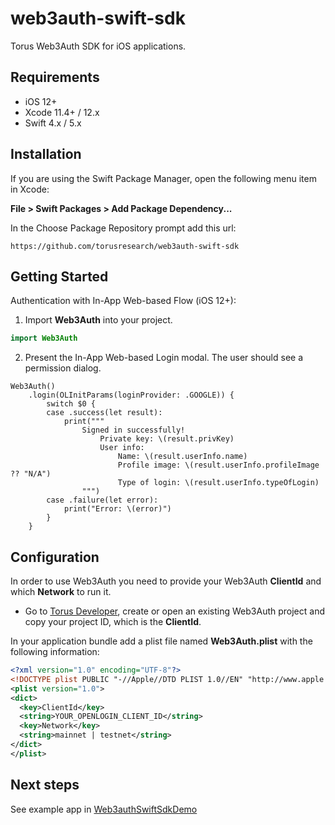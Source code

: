 # web3auth-swift-sdk

Torus Web3Auth SDK for iOS applications.

## Requirements

- iOS 12+
- Xcode 11.4+ / 12.x
- Swift 4.x / 5.x

## Installation

If you are using the Swift Package Manager, open the following menu item in Xcode:

**File > Swift Packages > Add Package Dependency...**

In the Choose Package Repository prompt add this url:

```
https://github.com/torusresearch/web3auth-swift-sdk
```

## Getting Started

Authentication with In-App Web-based Flow (iOS 12+):

1. Import **Web3Auth** into your project.

```swift
import Web3Auth
```

2. Present the In-App Web-based Login modal. The user should see a permission dialog.

```
Web3Auth()
    .login(OLInitParams(loginProvider: .GOOGLE)) {
        switch $0 {
        case .success(let result):
            print("""
                Signed in successfully!
                    Private key: \(result.privKey)
                    User info:
                        Name: \(result.userInfo.name)
                        Profile image: \(result.userInfo.profileImage ?? "N/A")
                        Type of login: \(result.userInfo.typeOfLogin)
                """)
        case .failure(let error):
            print("Error: \(error)")
        }
    }
```

## Configuration

In order to use Web3Auth you need to provide your Web3Auth **ClientId** and which **Network** to run it.

- Go to [Torus Developer](https://developer.tor.us), create or open an existing Web3Auth project and copy your project ID, which is the **ClientId**.

In your application bundle add a plist file named **Web3Auth.plist** with the following information:

```xml
<?xml version="1.0" encoding="UTF-8"?>
<!DOCTYPE plist PUBLIC "-//Apple//DTD PLIST 1.0//EN" "http://www.apple.com/DTDs/PropertyList-1.0.dtd">
<plist version="1.0">
<dict>
  <key>ClientId</key>
  <string>YOUR_OPENLOGIN_CLIENT_ID</string>
  <key>Network</key>
  <string>mainnet | testnet</string>
</dict>
</plist>
```

## Next steps

See example app in [Web3authSwiftSdkDemo](/Web3authSwiftSdkDemo)
